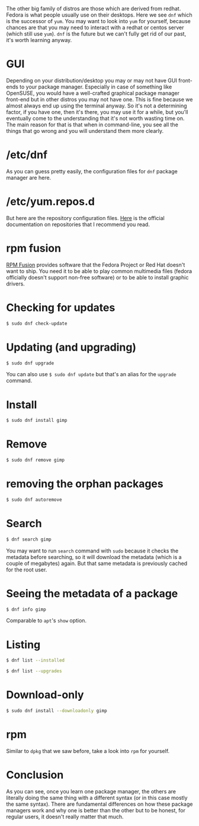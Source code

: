 The other big family of distros are those which are derived from redhat. Fedora is what people usually use on their desktops. Here we see `dnf` which is the successor of `yum`. You may want to look into `yum` for yourself, because chances are that you may need to interact with a redhat or centos server (which still use `yum`). `dnf` is the future but we can't fully get rid of our past, it's worth learning anyway.

# GUI

Depending on your distribution/desktop you may or may not have GUI front-ends to your package manager. Especially in case of something like OpenSUSE, you would have a well-crafted graphical package manager front-end but in other distros you may not have one. This is fine because we almost always end up using the terminal anyway. So it's not a determining factor, if you have one, then it's there, you may use it for a while, but you'll eventually come to the understanding that it's not worth wasting time on. The main reason for that is that when in command-line, you see all the things that go wrong and you will understand them more clearly.

# /etc/dnf

As you can guess pretty easily, the configuration files for `dnf` package manager are here.

# /etc/yum.repos.d

But here are the repository configuration files. [Here](https://docs.fedoraproject.org/en-US/quick-docs/repositories/) is the official documentation on repositories that I recommend you read.

# rpm fusion

[RPM Fusion](https://rpmfusion.org/) provides software that the Fedora Project or Red Hat doesn't want to ship. You need it to be able to play common multimedia files (fedora officially doesn't support non-free software) or to be able to install graphic drivers.

# Checking for updates

```bash
$ sudo dnf check-update
```

# Updating (and upgrading)

```bash
$ sudo dnf upgrade
```

<p class="note">You can also use <code>$ sudo dnf update</code> but that's an alias for the <code>upgrade</code> command.</p>

# Install

```bash
$ sudo dnf install gimp
```

# Remove

```bash
$ sudo dnf remove gimp
```

# removing the orphan packages

```bash
$ sudo dnf autoremove
```

# Search

```bash
$ dnf search gimp
```

<p class="note">You may want to run <code>search</code> command with <code>sudo</code> because it checks the metadata before searching, so it will download the metadata (which is a couple of megabytes) again. But that same metadata is previously cached for the root user.</p>

# Seeing the metadata of a package

```bash
$ dnf info gimp
```

Comparable to `apt`'s `show` option.

# Listing

```bash
$ dnf list --installed
```

```bash
$ dnf list --upgrades
```

# Download-only

```bash
$ sudo dnf install --downloadonly gimp
```

# rpm

Similar to `dpkg` that we saw before, take a look into `rpm` for yourself.

# Conclusion

As you can see, once you learn one package manager, the others are literally doing the same thing with a different syntax (or in this case mostly the same syntax). There are fundamental differences on how these package managers work and why one is better than the other but to be honest, for regular users, it doesn't really matter that much.
